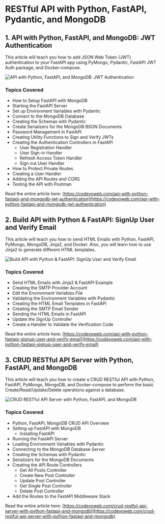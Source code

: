 # RESTful API with Python, FastAPI, Pydantic, and MongoDB

## 1. API with Python, FastAPI, and MongoDB: JWT Authentication

This article will teach you how to add JSON Web Token (JWT) authentication to your FastAPI app using PyMongo, Pydantic, FastAPI JWT Auth package, and Docker-compose.

![API with Python, FastAPI, and MongoDB: JWT Authentication](https://codevoweb.com/wp-content/uploads/2022/07/API-with-Python-FastAPI-and-MongoDB-JWT-Authentication.webp)

### Topics Covered

- How to Setup FastAPI with MongoDB
- Starting the FastAPI Server
- Set up Environment Variables with Pydantic
- Connect to the MongoDB Database
- Creating the Schemas with Pydantic
- Create Serializers for the MongoDB BSON Documents
- Password Management in FastAPI
- Creating Utility Functions to Sign and Verify JWTs
- Creating the Authentication Controllers in FastAPI
    - User Registration Handler
    - User Sign-in Handler
    - Refresh Access Token Handler
    - Sign out User Handler
- How to Protect Private Routes
- Creating a User Handler
- Adding the API Routes and CORS
- Testing the API with Postman

Read the entire article here: [https://codevoweb.com/api-with-python-fastapi-and-mongodb-jwt-authentication](https://codevoweb.com/api-with-python-fastapi-and-mongodb-jwt-authentication)

## 2. Build API with Python & FastAPI: SignUp User and Verify Email

This article will teach you how to send HTML Emails with Python, FastAPI, PyMongo, MongoDB, Jinja2, and Docker. Also, you will learn how to use Jinja2 to generate different HTML templates.

![Build API with Python & FastAPI: SignUp User and Verify Email](https://codevoweb.com/wp-content/uploads/2022/07/Build-API-with-Python-FastAPI-SignUp-User-and-Verify-Email.webp)

### Topics Covered

- Send HTML Emails with Jinja2 & FastAPI Example
- Creating the SMTP Provider Account
- Edit the Environment Variables File
- Validating the Environment Variables with Pydantic
- Creating the HTML Email Templates in FastAPI
- Creating the SMTP Email Sender
- Sending the HTML Emails in FastAPI
- Update the SignUp Controller
- Create a Handler to Validate the Verification Code

Read the entire article here: [https://codevoweb.com/api-with-python-fastapi-signup-user-and-verify-email](https://codevoweb.com/api-with-python-fastapi-signup-user-and-verify-email)

## 3. CRUD RESTful API Server with Python, FastAPI, and MongoDB

This article will teach you how to create a CRUD RESTful API with Python, FastAPI, PyMongo, MongoDB, and Docker-compose to perform the basic Create/Read/Update/Delete operations against a database.

![CRUD RESTful API Server with Python, FastAPI, and MongoDB](https://codevoweb.com/wp-content/uploads/2022/07/CRUD-RESTful-API-Server-with-Python-FastAPI-and-MongoDB.webp)

### Topics Covered

- Python, FastAPI, MongoDB CRUD API Overview
- Setting up FastAPI with MongoDB
    - Installing FastAPI
- Running the FastAPI Server
- Loading Environment Variables with Pydantic
- Connecting to the MongoDB Database Server
- Creating the Schemas with Pydantic
- Serializers for the MongoDB Documents
- Creating the API Route Controllers
    - Get All Posts Controller
    - Create New Post Controller
    - Update Post Controller
    - Get Single Post Controller
    - Delete Post Controller
- Add the Routes to the FastAPI Middleware Stack

Read the entire article here: [https://codevoweb.com/crud-restful-api-server-with-python-fastapi-and-mongodb](https://codevoweb.com/crud-restful-api-server-with-python-fastapi-and-mongodb)
